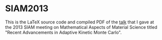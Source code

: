 SIAM2013 
========

This is the LaTeX source code and compiled PDF of the [talk][talk]
that I gave at the 2013 SIAM meeting on Mathematical Aspects of Material Science titled "Recent Advancements in Adaptive Kinetic Monte Carlo".

[talk]: http://meetings.siam.org/sess/dsp_programsess.cfm?SESSIONCODE=16373
